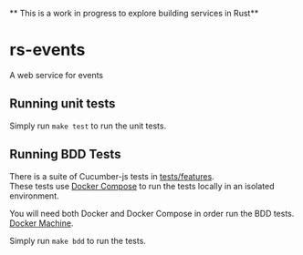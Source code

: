 ** This is a work in progress to explore building services in Rust**

# rs-events

A web service for events

## Running unit tests

Simply run `make test` to run the unit tests.

## Running BDD Tests

There is a suite of Cucumber-js tests in [tests/features](./tests/features).  
These tests use [Docker Compose](https://docs.docker.com/compose/) to run the tests locally in an isolated environment.

You will need both Docker and Docker Compose in order run the BDD tests.  [Docker Machine](https://docs.docker.com/machine/install-machine/).

Simply run `make bdd` to run the tests.

